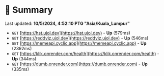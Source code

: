 # 📖 Summary
Last updated: **10/5/2024, 4:52:10 PTG "Asia/Kuala_Lumpur"**

- `GET` [https://hst.ujol.dev](https://hst.ujol.dev) - **Up** (579ms)
- `GET` [https://reddviz.ujol.dev](https://reddviz.ujol.dev) - **Up** (546ms)
- `GET` [https://memeapi.cyclic.app](https://memeapi.cyclic.app) - **Up** (2392ms)
- `GET` [https://klik.onrender.com/health](https://klik.onrender.com/health) - **Up** (344ms)
- `GET` [https://dumb.onrender.com](https://dumb.onrender.com) - **Up** (335ms)
